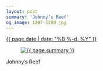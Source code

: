 ```yaml
---
layout: post
summary: 'Johnny’s Reef'
og_image: 1207-1280.jpg
---
```


<div class="post">
 <time>
  <a href="/1207">
   {{ page.date | date: "%B %-d, %Y" }}
  </a>
 </time>
 <a href="/1207">
  <figure data-taken="9/21/2020">
   <img alt="{{ page.summary }}" sizes="(min-width: 700px) 50vw, calc(100vw - 2rem)" src="{{ site.assets_url }}/1207-640.jpg" srcset="{{ site.assets_url }}/1207-320.jpg 320w, {{ site.assets_url }}/1207-640.jpg 640w, {{ site.assets_url }}/1207-960.jpg 960w, {{ site.assets_url }}/1207-1280.jpg 1280w"/>
  </figure>
 </a>
 <span>
  Johnny’s Reef
 </span>
</div>
